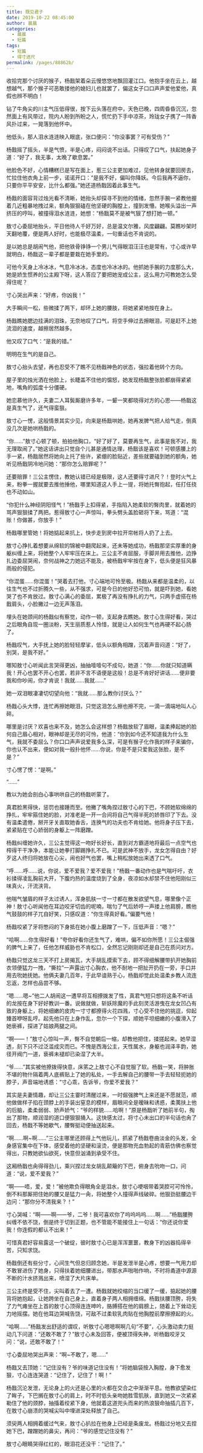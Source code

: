 ```yaml
---
title: 既见君子
date: 2019-10-22 08:45:00
author: 晨晨
categories: 
  - 晨晨
  - 短篇
tags: 
  - 短篇
  - 得寸进尺
permalink: /pages/88862b/
---
```


收拾完那个讨厌的猴子，杨戬架着朵云慢悠悠地飘回灌江口。他抱手坐在云上，越想越气，那个猴子可恶敢搂他的媳妇儿也就罢了，偏这女子口口声声爱他爱他，真假也辨不明白！

<!-- more -->

钻了牛角尖的川主气压低得很，按下云头落在府中，天色已晚，四周昏昏沉沉，忽然面上有风带过，院内人盼到所盼之人，慌忙扔下手中凉茶，玲珑女子携了一阵香风扑过来，一晃落到他怀中。

他低头，那人泪水涟涟映入眼底，张口便问：“你没事罢？可有受伤？”

杨戬摇了摇头，半是气愤，半是心疼，闷闷说不出话。只得叹了口气，扶起她身子道：“好了，我无事，太晚了歇息罢。”

他脸色不好，心情糟糕已是写在面上，惹三公主更加难过，见他转身就要回房去，忙拉住他衣角上前一步，诺诺开口：“是我不好，偏叫你降妖。今后我再不逼你，只要你平平安安，比什么都强。”她还道杨戬因着此事生气。

杨戬的面容背过烛光看不清晰，她抬头却探寻不到他的情绪，忽然手腕一紧教他握着几近粗暴地拽过来，额角狠狠磕在他坚硬的胸膛上，撞到发懵。她喉头溢出一声挤压的哼叫，被撞得泪水涟涟，她想：“杨戬莫不是被气狠了想打她一顿。”

敖寸心委屈地抬头，平日他待人千好万好，总是温文尔雅，风度翩翩。莫瞧吵架时天翻地覆，便是两人好时，也能极尽温柔，一句重话也不肯说的。

是以她总是胡闹气他，把他铁骨铮铮一个男儿气得眼泪汪汪也是常有，寸心或许早就明白，杨戬这一辈子都是要栽在她手里的。

可他今天身上冷冰冰，气息冷冰冰，态度也冷冰冰的。他抓她手腕的力度那么大，她是娇生惯养的公主殿下呀，这人答应了要把她宠成公主，这么用力可教她怎么受得住呢？

寸心哭出声来：“好疼，你凶我！”

大手瞬间一松，些微揉了两下，却环上她的腰肢，将她紧紧地按在身上。

杨戬瞧她腮边挂满的泪珠，无奈地叹了口气，将空手伸过去擦眼泪，可是赶不上她流泪的速度，越擦居然越多。

他又叹了口气：“是我的错。”

明明在生气的是自己。

敖寸心抬头去望，再也忍受不了瞧不见杨戬神色的状态，强拉着他转个方向。

屋子里的烛光洒在他脸上，长睫盖不住他的愠怒，她发现杨戬整张脸都崩得紧紧地，嘴角的弧度十分僵硬。

她恋慕他许久，夫妻二人耳鬓厮磨许多年，一颦一笑都晓得对方的心思——杨戬这是真生气了，还气得蛮狠。

敖寸心一愣，这般情景其实少见，向来是杨戬哄她，她再发脾气把人给气走，倒真没几次是她哄杨戬的。

“你……”敖寸心顿了顿，拍拍他胸口，“好了好了，莫要再生气，此事是我不对，我无理取闹了。”她这话讲出只觉自个儿甚是通情达理，杨戬该是喜欢！可顿感腰上的手一紧，杨戬居然将她向上托了些许，紧绷的脸贴近，差些就要磕到她的额角，她听见杨戬阴冷地问她：“那你怎么赔罪呢？”

还要赔罪！三公主愣住，教她认错已经是极限，这人还要得寸进尺？！登时火气上来，粉拳一握就要去推他捶他，哪里知道这人手上一提，将她托臀抱起，任打任挠也不动如山。

“你犯什么神经阴阳怪气！”杨戬手上扣得紧，手指陷入她柔软的臀肉里，就着她的骂声狠狠揉了两把。惹得敖寸心一声惊叫，拳头劈头盖脸砸将下来，骂道：“混账！你做甚，你放手！”

杨戬哪里管她！将她掂起来抗上，快步走到房中拉开帘帐将人扔了上去。

敖寸心挣扎着想要从绵软的锦被中翻爬起来，还未等她成功，杨戬那坚实厚重的身躯纠缠上来，将她整个人牢牢压在床上。三公主不肯屈服，手脚并用去推他，边挣扎边委屈哭闹，奈何战神之力她远不能及，被杨戬牢牢按在身下，低头便是狂风暴雨般的侵犯。

“你混蛋……你混蛋！”哭着去打他，寸心端地可怜至极。杨戬从来都是温柔的，以往生气也不过折腾久一些，从不强求，可是今日的他好恐可怕，就是吓到她，看她哭了也不肯放过。敖寸心满心的委屈，累极了再没有挣扎的力气，只两手虚搭在杨戬肩头，小脸撇过一边无声落泪。

埋头在她颈间的杨戬似有察觉，动作一顿，支起身去瞧她。敖寸心生得好看，哭过之后眼角自现一圈淡粉，天生丽质惹人怜惜，就是让人如何生气也再硬不起心肠了。

杨戬叹气，大手抚上她的脸轻轻摩挲，低头以额角相蹭，沉着声音闷道：“好了，别哭，是我不好。”

哪知敖寸心听闻此言哭得更凶，抽抽噎噎句不成句，她道：“你……你就只知道瞒我！开心也罢不开心也罢，若非不言不语便是这般！总是不肯好好讲话……便非要我和你吵闹，你才肯说！我就……我就……”

她一双泪眼凄凄切切望向他：“我就……那么教你讨厌么？”

杨戬心头大悸，连忙再擦她眼泪，只觉这泪怎么擦也擦不完，一滴一滴端地叫人心碎。

哪里是讨厌？欢喜也来不及，她怎么会这样想？杨戬放软了眉眼，温柔捧起她的脸何自己眉心相对，眼神却是无尽的可怜，他道：“你到如今还不知道我为什么生气，我就不委屈么？你口口声声说爱我多么深，可是有猴子化作我的样子来骗你，你也认不出来，便如对我一般扑他怀……你说，你是不是只爱我这张脸，是不是？”

寸心愣了愣：“是啊。”

“……”

教以为她会剖白心事哄哄自己的杨戬听蒙了。

真君脸黑得快，惩罚也接踵而至。他撇了嘴角捏过敖寸心的下巴，不顾她软绵绵的挣扎，牢牢箍住她的脸，对准老是一开一合间将自己气得半死的娇唇印了下去。没有温柔遣倦，掰开牙关直取她香舌，连换气的功夫也不肯给她。他将身子压下去，紧紧贴在寸心娇弱的身躯上一阵磨蹭。

杨戬纠缠她许久，三公主觉得这一吻好长好长，直到对方霸道地将最后一点空气也榨得干干净净，本能让她拳打脚踢挣扎不已。可是武神不放手，龙女怎得自由？好歹这人终归将她放在心尖，闹也好气也罢，嘴上稍松放她出来透了口气。

“呼……呼……说，你说，爱不爱我？爱不爱我！”杨戬一番动作也是气喘吁吁，衣衫揉得凌乱胸前大开，下腹灼热的温度烧到了全身，夜凉如水却禁不住他阳刚似三味真火，汗流浃背。

他喘气皱眉的样子太过诱人，浑身肌肤一寸一寸都在散发欲望气息，哪里像个正神！敖寸心听闻他在耳边咬牙切齿的呢喃，喘匀了气后娇哼一声搂上他肩膀，瞧他气鼓鼓的样子兀自好笑，只感叹道：“你生得真好看。”偏要气他！

杨戬咬紧了牙将憋闷的下身抵在她小腹上磨蹭了一下，压低声音：“嗯？”

“哈啊……你生得好看！”夸你好看你还生气了，难哄，偏不如你所愿！三公主倔强的脾气上来了，任他怎样威胁也不肯松口，全然忘记刚刚却还是自己在质问对方。

杨戬只觉这龙三天不打上房揭瓦，大手胡乱摸索下去，顾不得细解腰带扒开她胸前衣领便猛力一拽，“撕拉”一声露出寸心胸衣，他不耐地一把扯开扔在一旁，手口并用去吮她抚她。他俩夫妻几百年，于此早谙熟于心，杨戬却觉此处温柔乡教人流连忘返，怎样也品尝不够。

“嗯……嗯~”他二人胡闹这一遭早将互相撩拨发了性，真君气短只想将这条不听话的龙按在身下好好教训一番。说做就做，斩妖除魔的手此刻灵活游曳在龙女凹凸有致的身躯上，将她细嫩的皮肉一寸寸都撩得火花四溅，寸心受不住他的挑逗，仰起臻首咿呀乱哼。起先他只在上身作乱，忽尔一个下探，顺她平坦细嫩的小腹滑入了她亵裤，探进了姑娘两腿之间。

“啊——！”敖寸心惊叫一声，臀不自觉朝后一缩，却教他把住，揉搓起来。她早湿透，刻下只不过泛滥成灾而已。不愧是西海公主，天性属水，身躯也润泽丰韵，她径开阀门一道，亵裤未褪却已染湿了大半。

“爷……”其实被他撩拨得快意，床笫之上敖寸心不自觉服了软。杨戬一笑，将肿胀不堪的物什隔着两人底裤贴上了她的私处，一手去解自己的腰带一手去轻轻扼她的脖子，声音端地诱惑：“寸心乖，告诉爷，你爱不爱我？”

其实是夫妻情趣，却让三公主霎时清醒过来，一时倔强脾气上来还是不愿就范，顺他做做样子掐在颈脖上的手装出窒息的模样，眉眼间全是暧昧和诱惑，柔荑扶上他的后脑，柔柔弱弱、娇声娇气：“爷的样貌……哈啊！”原是杨戬听了她前半句，掏出了那物，顺润湿的道口便狠狠捅入。这快感太过，将寸心未出口的半句话也肏了回去，杨戬不等她歇气，腰臀挺动便抽送起来。

“啊……啊~啊……”三公主哪里还顾得上气他玩儿，抓紧了杨戬卷曲淡金的头发，全身感官集中在下体，感受着他的坚硬和滚烫，便是那物充血勃起的青筋仿佛也察觉得出，只教她欲仙欲死，快意但汹涌到承受不住。

这厢杨戬也肏得得劲儿，乘兴捏过龙女胡乱颠簸的下巴，俯身去吮吻一口，问道：“说，爱不爱我？”

“啊——唔，爱，爱！”被他欺负得眼角全是泪水，敖寸心哽咽带着哭腔可可怜怜，倒不料那厮把住她的腰又是猛力一肏，将她整个人撞得声线破碎。他狠劲挺腰边干边问：“那你分不清我来？！”

寸心哭喊：“啊——啊——爷，二爷！我可喜欢你了呜呜呜呜……啊……”杨戬腰胯纠缠不依不饶，倒是终于切到正题，也不管能不能接住上一句话：“你还说你爱我！你连假的都认不出来！”

可惜真君好容易露这一个破绽，彼时敖寸心已是浑浑噩噩，教身下的凶器捣得辛苦，只知求饶。

杨戬倒还有些分寸，心间生气但总归顾念她，半是发泄半是心疼，想要一气用力却不敢冒进伤了她身，只得扶着她细腰进出，带那水声啪啪作响，不时将甬道中源源不断的汁水挤溅出来，喷湿了大片床单。

三公主终是受不住，尖叫着去了一遭。杨戬就她绞缩的当口缓了一缓，掂起她的腰背将她抱起，让她跨坐在自己身上，直着身子两人相拥缠绵。杨戬扶腰顶胯，将失了力气瘫坐在上首的敖寸心顶得连连呻吟，胳膊搭在他的肩膀上，随着上下耸动无力地摇摆。她在他耳边哭喊告饶，可敌不过柔软乳肉贴在他胸膛前摩擦撩起的火。

“哈啊……”杨戬发出舒适的谓叹，听敖寸心嗯嗯啊啊几句“不要”，心头激动卖力挺动几下问道：“还敢不敢了？”敖寸心未及回答，便被顶得失神，听杨戬咬牙又问：“说，还敢不敢了！”

寸心委屈地哭出声来：“啊~不敢了，嗯……”

杨戬又去顶她：“记住没有？爷的味道记住没有！”将她脑袋按入胸膛，身下愈发狠，寸心连连哭道：“记住了，记住了！啊！”

杨戬沉沦发泄，无论身上的火还是心里的火都在交合之中渐渐平息。他教欲望染红了眸子，下巴搁在敖寸心的肩上，时不时低头亲吻她胜雪肌肤，直到她又一次紧紧勒住了他的颈脖，抽搐着绞紧下身，他就着这道兜头而来的热浪狠命抽插几百下，在敖寸心崩溃的哭喊尖叫中埋进深处释放了自己。

须臾两人相拥着缓过气来，敖寸心扒拉在他身上已经是条废龙。杨戬过分地又去捏她下巴，蹭蹭她的鼻尖，再问：“爷的感觉记住没有？”

敖寸心眼睛哭得红红的，眼泪花还没干：“记住了。”
